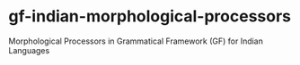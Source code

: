 # gf-indian-morphological-processors
Morphological Processors in Grammatical Framework (GF) for Indian Languages 
